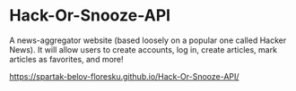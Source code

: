 # Hack-Or-Snooze-API

A news-aggregator website (based loosely on a popular one called Hacker News). 
It will allow users to create accounts, log in, create articles, mark articles as favorites, and more!


https://spartak-belov-floresku.github.io/Hack-Or-Snooze-API/
